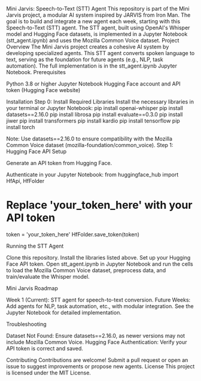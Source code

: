Mini Jarvis: Speech-to-Text (STT) Agent
This repository is part of the Mini Jarvis project, a modular AI system inspired by JARVIS from Iron Man. The goal is to build and integrate a new agent each week, starting with this Speech-to-Text (STT) agent. The STT agent, built using OpenAI's Whisper model and Hugging Face datasets, is implemented in a Jupyter Notebook (stt_agent.ipynb) and uses the Mozilla Common Voice dataset.
Project Overview
The Mini Jarvis project creates a cohesive AI system by developing specialized agents. This STT agent converts spoken language to text, serving as the foundation for future agents (e.g., NLP, task automation). The full implementation is in the stt_agent.ipynb Jupyter Notebook.
Prerequisites

Python 3.8 or higher
Jupyter Notebook
Hugging Face account and API token (Hugging Face website)

Installation
Step 0: Install Required Libraries
Install the necessary libraries in your terminal or Jupyter Notebook:
pip install openai-whisper
pip install datasets==2.16.0
pip install librosa
pip install evaluate==0.3.0
pip install jiwer
pip install transformers
pip install kardio
pip install tensorflow
pip install torch

Note: Use datasets==2.16.0 to ensure compatibility with the Mozilla Common Voice dataset (mozilla-foundation/common_voice).
Step 1: Hugging Face API Setup

Generate an API token from Hugging Face.

Authenticate in your Jupyter Notebook:
from huggingface_hub import HfApi, HfFolder

# Replace 'your_token_here' with your API token
token = 'your_token_here'
HfFolder.save_token(token)



Running the STT Agent

Clone this repository.
Install the libraries listed above.
Set up your Hugging Face API token.
Open stt_agent.ipynb in Jupyter Notebook and run the cells to load the Mozilla Common Voice dataset, preprocess data, and train/evaluate the Whisper model.

Mini Jarvis Roadmap

Week 1 (Current): STT agent for speech-to-text conversion.
Future Weeks: Add agents for NLP, task automation, etc., with modular integration.
See the Jupyter Notebook for detailed implementation.

Troubleshooting

Dataset Not Found: Ensure datasets==2.16.0, as newer versions may not include Mozilla Common Voice.
Hugging Face Authentication: Verify your API token is correct and saved.

Contributing
Contributions are welcome! Submit a pull request or open an issue to suggest improvements or propose new agents.
License
This project is licensed under the MIT License.